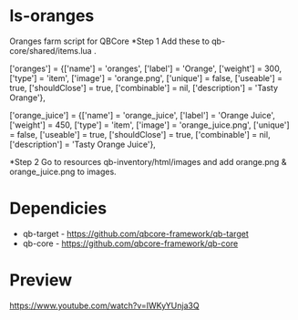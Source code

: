 # ls-oranges
Oranges farm script for QBCore
*Step 1
Add these to qb-core/shared/items.lua    .


['oranges'] 					 	 = {['name'] = 'oranges', 			    	    ['label'] = 'Orange', 					['weight'] = 300, 		['type'] = 'item', 		['image'] = 'orange.png', 	    	    ['unique'] = false, 	['useable'] = true, 	['shouldClose'] = true,	  ['combinable'] = nil,   ['description'] = 'Tasty Orange'},

['orange_juice'] 				         = {['name'] = 'orange_juice', 			  	    ['label'] = 'Orange Juice', 			        ['weight'] = 450, 		['type'] = 'item', 		['image'] = 'orange_juice.png', 	    ['unique'] = false, 	['useable'] = true, 	['shouldClose'] = true,	  ['combinable'] = nil,   ['description'] = 'Tasty Orange Juice'},

*Step 2
Go to resources qb-inventory/html/images and add orange.png & orange_juice.png to images.
# Dependicies
- qb-target - https://github.com/qbcore-framework/qb-target
- qb-core - https://github.com/qbcore-framework/qb-core
# Preview
https://www.youtube.com/watch?v=IWKyYUnja3Q
